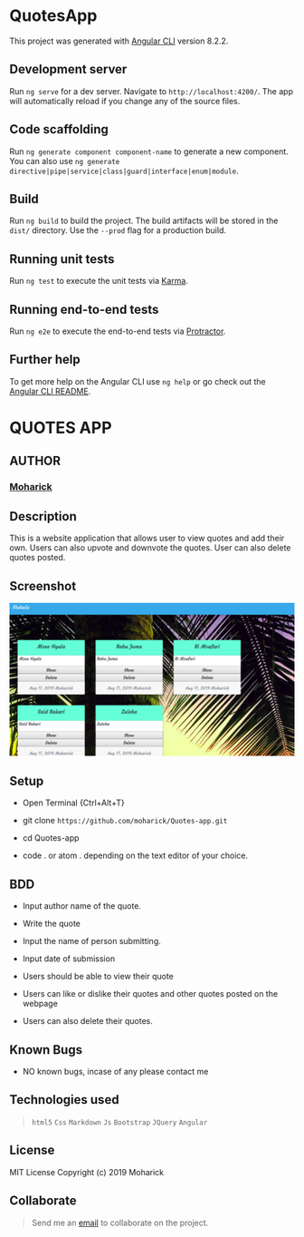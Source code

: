 # QuotesApp

This project was generated with [Angular CLI](https://github.com/angular/angular-cli) version 8.2.2.

## Development server

Run `ng serve` for a dev server. Navigate to `http://localhost:4200/`. The app will automatically reload if you change any of the source files.

## Code scaffolding

Run `ng generate component component-name` to generate a new component. You can also use `ng generate directive|pipe|service|class|guard|interface|enum|module`.

## Build

Run `ng build` to build the project. The build artifacts will be stored in the `dist/` directory. Use the `--prod` flag for a production build.

## Running unit tests

Run `ng test` to execute the unit tests via [Karma](https://karma-runner.github.io).

## Running end-to-end tests

Run `ng e2e` to execute the end-to-end tests via [Protractor](http://www.protractortest.org/).

## Further help

To get more help on the Angular CLI use `ng help` or go check out the [Angular CLI README](https://github.com/angular/angular-cli/blob/master/README.md).

# QUOTES APP

## AUTHOR
### [Moharick](https://github.com/moharick)

## Description
This is a website application that allows user to view quotes and add their own. Users can also upvote and downvote the quotes. User can also delete quotes posted.

## Screenshot
<img src="https://github.com/moharick/project-1/blob/master/quote%20app%20screenshot.png" width="1000">

## Setup
* Open Terminal {Ctrl+Alt+T}

* git clone ```https://github.com/moharick/Quotes-app.git```

* cd Quotes-app

* code . or atom . depending on the text editor of your choice.


## BDD
* Input author name of the quote.
* Write the quote
* Input the name of person submitting.
* Input date of submission

* Users should be able to view their quote
* Users can like or dislike their quotes and other quotes posted on the webpage
* Users can also delete their quotes.
 ## Known Bugs
   * NO known bugs, incase of any please contact me

## Technologies used
  > `` html5 ``
  > `` Css ``
  > `` Markdown ``
  > `` Js ``
  > `` Bootstrap ``
  > ``JQuery``
  > ``Angular``
## License
  MIT License
Copyright (c) 2019 Moharick

## Collaborate
  > Send me an [email](moharick@gmail.com) to collaborate on the project.
